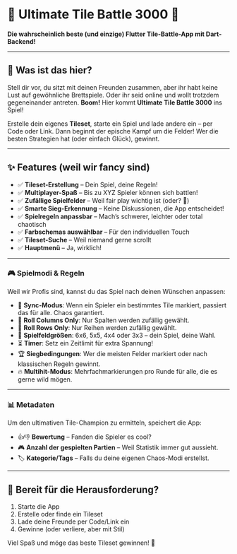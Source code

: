 # 🎲 Ultimate Tile Battle 3000 🚀

**Die wahrscheinlich beste (und einzige) Flutter Tile-Battle-App mit Dart-Backend!**

---

## 📢 Was ist das hier?

Stell dir vor, du sitzt mit deinen Freunden zusammen, aber ihr habt keine Lust auf gewöhnliche Brettspiele. Oder ihr seid online und wollt trotzdem gegeneinander antreten. **Boom!** Hier kommt **Ultimate Tile Battle 3000** ins Spiel!

Erstelle dein eigenes **Tileset**, starte ein Spiel und lade andere ein – per Code oder Link. Dann beginnt der epische Kampf um die Felder! Wer die besten Strategien hat (oder einfach Glück), gewinnt.

---

## ✨ Features (weil wir fancy sind)

- ✅ **Tileset-Erstellung** – Dein Spiel, deine Regeln!
- ✅ **Multiplayer-Spaß** – Bis zu XYZ Spieler können sich battlen!
- ✅ **Zufällige Spielfelder** – Weil fair play wichtig ist (oder? 👀)
- ✅ **Smarte Sieg-Erkennung** – Keine Diskussionen, die App entscheidet!
- ✅ **Spielregeln anpassbar** – Mach’s schwerer, leichter oder total chaotisch
- ✅ **Farbschemas auswählbar** – Für den individuellen Touch
- ✅ **Tileset-Suche** – Weil niemand gerne scrollt
- ✅ **Hauptmenü** – Ja, wirklich!

---

### 🎮 Spielmodi & Regeln

Weil wir Profis sind, kannst du das Spiel nach deinen Wünschen anpassen:

- 🎯 **Sync-Modus**: Wenn ein Spieler ein bestimmtes Tile markiert, passiert das für alle. Chaos garantiert.
- 📍 **Roll Columns Only**: Nur Spalten werden zufällig gewählt.
- 📍 **Roll Rows Only**: Nur Reihen werden zufällig gewählt.
- 📏 **Spielfeldgrößen**: 6x6, 5x5, 4x4 oder 3x3 – dein Spiel, deine Wahl.
- ⏳ **Timer**: Setz ein Zeitlimit für extra Spannung!
- 🏆 **Siegbedingungen**: Wer die meisten Felder markiert oder nach klassischen Regeln gewinnt.
- 🔥 **Multihit-Modus**: Mehrfachmarkierungen pro Runde für alle, die es gerne wild mögen.

---

### 📊 Metadaten

Um den ultimativen Tile-Champion zu ermitteln, speichert die App:

- 👍👎 **Bewertung** – Fanden die Spieler es cool?
- 🎮 **Anzahl der gespielten Partien** – Weil Statistik immer gut aussieht.
- 🏷️ **Kategorie/Tags** – Falls du deine eigenen Chaos-Modi erstellst.

---

## 🚀 Bereit für die Herausforderung?

1. Starte die App
2. Erstelle oder finde ein Tileset
3. Lade deine Freunde per Code/Link ein
4. Gewinne (oder verliere, aber mit Stil)

Viel Spaß und möge das beste Tileset gewinnen! 🎉
